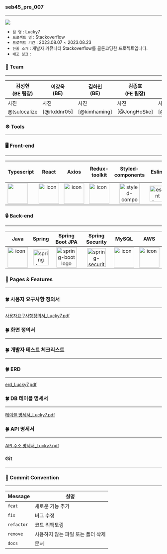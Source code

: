 
### seb45_pre_007
****
 <img src="https://camo.githubusercontent.com/dcc135bf022f0d6dfb72e0d8616d1d4db4a6c6c0aed4261baccd27e6cb722c1b/68747470733a2f2f636f6e74656e742e7072657373706167652e636f6d2f75706c6f6164732f323635382f63313932305f6c6f676f2d737461636b6f766572666c6f772d62616e6e65722e6a70673f3634323234">

- `팀 명` : Lucky7
- `프로젝트 명` : Stackoverflow
- `프로젝트 기간` : 2023.08.07 ~ 2023.08.23
- `한줄 소개` : 개발자 커뮤니티 Stackoverflow를 클론코딩한 프로젝트입니다.
- `배포 링크` :


### 👫 Team
***
| 김성현 <br> (BE 팀장)                              | 이강욱 <br> (BE) | 김하민 <br> (BE) | 김종호 <br> (FE 팀장) | 심도연 <br> (FE) | 정진용 <br> (FE)  |
|-----------------------------------------------|------------|---------------|------------------|---------------|----------------|
| 사진                                            | 사진         | 사진            | 사진               | 사진            | 사진             |
| [@tsulocalize](https://github.com/tsulocalize)| [@rkddnr05]| [@kimhaming]  | [@JongHoSke]     | [@shimdokite] | [@jinyong1015] |


### ⚙️ Tools
***


### 🖥 Front-end
***
| Typescript | React | Axios | Redux-toolkit | Styled-components | Eslint | Prettier | React-quill | Vite | React-query |   React hook form   | Firebase |   React router dom   |
| :---: | :---: | :---: | :---: | :---: | :---: | :---: | :--: | :---: | :---: | :----------------------------------------------------------: | :---: | :----------------------------------------------------------: |
| <div style="display: flex; align-items: flex-start;"><img src="https://static.codenary.co.kr/framework_logo/typescript.png" width="65" height="65" /></div> | <div style="display: flex; align-items: flex-start;"><img src="https://techstack-generator.vercel.app/react-icon.svg" alt="icon" width="65" height="65" /></div> | <div style="display: flex; align-items: flex-start;"><img src="https://axios-http.com/assets/logo.svg" alt="icon" width="65" height="65" /></div> | <div style="display: flex; align-items: flex-start;"><img src="https://repository-images.githubusercontent.com/347723622/92065800-865a-11eb-9626-dff3cb7fef55" alt="icon" width="65" height="65" /></div> | <img alt="styled-components logo" src="https://www.styled-components.com/atom.png" width="65" height="65" ></div> | <img alt="eslint logo" src="https://techstack-generator.vercel.app/eslint-icon.svg" height="50" width="50"></div> | <div style="display: flex; align-items: flex-start;"><img alt="prettier logo" src="https://techstack-generator.vercel.app/prettier-icon.svg" width="65" height="65" ></div> | <div style="display: flex; align-items: flex-start;"><img src="https://user-images.githubusercontent.com/97720335/234840864-390cd0c3-151e-4143-8748-2fb03e26efe4.png" width="65" height="65" /></div> | <div style="display: flex; align-items: flex-start;"><img src="https://ko.vitejs.dev/logo.svg" width="65" height="65" /></div> | <div style="display: flex; align-items: flex-start;"><img src="https://static.codenary.co.kr/framework_logo/reactquery.png" width="65" height="65" /></div> | <div style="display: flex; align-items: flex-start;"><img src="https://cdn.discordapp.com/attachments/1121326294962012240/1122702369864564797/image.png" width="75" height="65" /></div> | <div style="display: flex; align-items: flex-start;"><img src="https://cdn.icon-icons.com/icons2/2699/PNG/512/firebase_logo_icon_171157.png" width="65" height="65" /></div> | <div style="display: flex; align-items: flex-start;"><img src="https://images.velog.io/images/cjy0029/post/1037984e-a895-4dfd-8ce5-0f3381b98845/reactrouter.jpeg" width="75" height="65" /></div> |

### 🔒 Back-end
***
|   Java   |   Spring   |                                                  Spring Boot JPA                                                   |   Spring Security   |   MySQL   |   AWS   |
| :----------------------------------------------------------: | :----------------------------------------------------------: |:------------------------------------------------------------------------------------------------------------------:| :----------------------------------------------------------: | :----------------------------------------------------------: | :----------------------------------------------------------: |
| <div style="display: flex; align-items: flex-start;"><img src="https://techstack-generator.vercel.app/java-icon.svg" alt="icon" width="65" height="65" /></div> | <img alt="spring logo" src="https://www.vectorlogo.zone/logos/springio/springio-icon.svg" height="50" width="50" > | <img alt="spring-boot logo" src="https://t1.daumcdn.net/cfile/tistory/27034D4F58E660F616" width="65" height="65" > |  <img alt="spring-security logo" width="60px" src="https://camo.githubusercontent.com/923e99a57f8a456fdade5f65b35ada254be277612ddc991afb702d8dfd880d4f/68747470733a2f2f63646e2e73696d706c6569636f6e732e6f72672f737072696e677365637572697479" width="85" height=auto > | <div style="display: flex; align-items: flex-start;"><img src="https://techstack-generator.vercel.app/mysql-icon.svg" alt="icon" width="65" height="65" /></div> | <div style="display: flex; align-items: flex-start;"><img src="https://techstack-generator.vercel.app/aws-icon.svg" alt="icon" width="65" height="65" /></div> |

### 🌟 Pages & Features
***


### 🍀 사용자 요구사항 정의서
***
[사용자요구사항정의서_Lucky7.pdf](..%2FDownloads%2F%EC%82%AC%EC%9A%A9%EC%9E%90%EC%9A%94%EA%B5%AC%EC%82%AC%ED%95%AD%EC%A0%95%EC%9D%98%EC%84%9C%28Lucky7%29.pdf)

### 🍀 화면 정의서
***


### 🍀 개발자 테스트 체크리스트
***


### 🍀 ERD
***
[erd_Lucky7.pdf](..%2FDownloads%2FERD%EC%84%A4%EA%B3%84%EC%84%9C.pdf)

### 🍀 DB 테이블 명세서
***
[테이블 명세서_Lucky7.pdf](..%2FDownloads%2F%ED%85%8C%EC%9D%B4%EB%B8%94%20%EB%AA%85%EC%84%B8%EC%84%9C_Lucky7.pdf)

### 🍀 API 명세서
***
[API 주소 명세서_Lucky7.pdf](..%2FDownloads%2FAPI%20%EC%A3%BC%EC%86%8C%20%EB%AA%85%EC%84%B8%EC%84%9C_Lucky7.pdf)

### Git
***


### 🔗 Commit Convention
***
| Message    | 설명                  |
|------------|---------------------|
| `feat`     | 새로운 기능 추가           |
| `fix`      | 버그 수정               |
| `refactor` | 코드 리팩토링             |
| `remove`   | 사용하지 않는 파일 또는 폴더 삭제 |
| `docs`     | 문서                  |